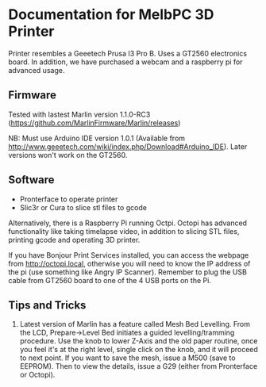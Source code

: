 # Documentation for MelbPC 3D Printer

Printer resembles a Geeetech Prusa I3 Pro B.
Uses a GT2560 electronics board.
In addition, we have purchased a webcam and a raspberry pi for advanced usage.

## Firmware
Tested with lastest Marlin version 1.1.0-RC3 (https://github.com/MarlinFirmware/Marlin/releases)

NB: Must use Arduino IDE version 1.0.1 (Available from http://www.geeetech.com/wiki/index.php/Download#Arduino_IDE). Later versions won't work on the GT2560.

## Software
- Pronterface to operate printer
- Slic3r or Cura to slice stl files to gcode

Alternatively, there is a Raspberry Pi running Octpi.
Octopi has advanced functionality like taking timelapse video, in addition to slicing STL files, printing gcode and operating 3D printer. 

If you have Bonjour Print Services installed, you can access the webpage from http://octopi.local, otherwise you will need to know the IP address of the pi (use something like Angry IP Scanner).
Remember to plug the USB cable from GT2560 board to one of the 4 USB ports on the Pi.

## Tips and Tricks
1. Latest version of Marlin has a feature called Mesh Bed Levelling. From the LCD, Prepare->Level Bed initiates a guided levelling/tramming procedure. Use  the knob to lower Z-Axis and the old paper routine, once you feel it's at the right level, single click on the knob, and it will proceed to next point. If you want to save the mesh, issue a M500 (save to EEPROM). Then to view the details, issue a G29 (either from Pronterface or Octopi). 




